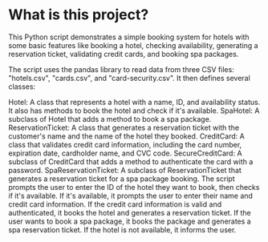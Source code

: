 # What is this project?

This Python script demonstrates a simple booking system for hotels with some basic features like booking a hotel, checking availability, generating a reservation ticket, validating credit cards, and booking spa packages.

The script uses the pandas library to read data from three CSV files: "hotels.csv", "cards.csv", and "card-security.csv". It then defines several classes:

Hotel: A class that represents a hotel with a name, ID, and availability status. It also has methods to book the hotel and check if it's available.
SpaHotel: A subclass of Hotel that adds a method to book a spa package.
ReservationTicket: A class that generates a reservation ticket with the customer's name and the name of the hotel they booked.
CreditCard: A class that validates credit card information, including the card number, expiration date, cardholder name, and CVC code.
SecureCreditCard: A subclass of CreditCard that adds a method to authenticate the card with a password.
SpaReservationTicket: A subclass of ReservationTicket that generates a reservation ticket for a spa package booking.
The script prompts the user to enter the ID of the hotel they want to book, then checks if it's available. If it's available, it prompts the user to enter their name and credit card information. If the credit card information is valid and authenticated, it books the hotel and generates a reservation ticket. If the user wants to book a spa package, it books the package and generates a spa reservation ticket. If the hotel is not available, it informs the user.